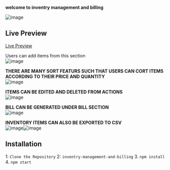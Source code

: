 **welcome to inventry management and billing**


![image](https://github.com/user-attachments/assets/3cb179a2-c5e9-46cc-ad9a-ecfa1019c0bd) <br>

## Live Preview

[Live Preview](https://inventry-management-and-billing.vercel.app/)

Users can add items from this section<br>
![image](https://github.com/user-attachments/assets/d529f48b-7f77-4afe-9b15-4edec6ff3243) <br>

**THERE ARE MANY SORT FEATURS SUCH THAT USERS CAN CORT ITEMS ACCORDING TO THEIR PRICE AND QUANTITY** <BR>
![image](https://github.com/user-attachments/assets/d2ab20ca-ab4f-448b-b5cc-4b5e92fc7966) <BR>



**ITEMS CAN BE EDITED AND DELETED FROM ACTIONS** <BR>
![image](https://github.com/user-attachments/assets/e97ea3b0-d6d4-4c92-8baf-f36d9aa36161) <BR>

**BILL CAN BE GENERATED UNDER BILL SECTION**<BR>
![image](https://github.com/user-attachments/assets/973de9e6-a0bc-4435-9fd5-7b32d7966bb5) <BR>

**INVENTORY ITEMS CAN ALSO BE EXPORTED TO CSV** <BR>
![image](https://github.com/user-attachments/assets/69da2be3-41e7-4643-b89e-e04b5f5ed7b1)![image](https://github.com/user-attachments/assets/c1c0912a-c1e6-4607-9a64-6148863eb99f)



## Installation

1: `Clone the Repository`
2: `inventry-management-and-billing`
3. `npm install` 
4. `npm start`
